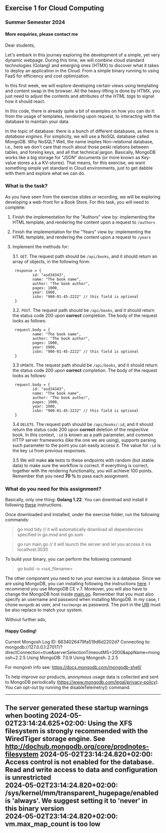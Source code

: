 ## Exercise 1 for Cloud Computing ##

### Summer Semester 2024 ###

#### More enquiries, please contact me ####

Dear students, 

Let's embark in this journey exploring the development of a simple, yet very dynamic webpage. During this time, we will combine cloud standard technologies (Golang) and emerging ones (HTMX) to discover what it takes to deploy an application in the Cloud. From a simple binary running to using FaaS for efficiency and cost optimization.

In this first week, we will explore developing certain views using templating and content swap in the browser. All the heavy-lifting is done by HTMX, you just need to adjust the contents and attributes of the *HTML tags* to signal how it should react.

In this code, there is already quite a bit of examples on how you can do it: from the usage of templates, rendering upon request, to interacting with the database to maintain your data.

In the topic of database: there is a bunch of different databases, as there is *database engines*. For simplicity, we will use a NoSQL database called MongoDB. Why NoSQL? Well, the name implies Non-relational database, i.e., here we don't care that much about those peski relations between tables, and foreing keys, and all that technical jargon. Basically, MongoDB works like a big storage for "JSON" documents (or more known as Key-value stores a.k.a KV-stores). That means, for this exercise, we want something simple yet standard in Cloud environments, just to get dabble with them and explore what we can do.

### What is the task? ###

As you have seen from the exercise slides or recording, we will be exploring developing a web-front for a Book Store. For this task, you will need to complete:

1. Finish the implementation for the "Authors" view by: implementing the HTML template, and rendering the content upon a request to `/authors`
2. Finish the implementation for the "Years" view by: implementing the HTML template, and rendering the content upon a request to `/years`
3. Implement the methods for:

    3.1. `GET`. The request path should be `/api/books`, and it should return an array of objects, in the following form:

        response = {
                id: "asd34343",
                name: "The book name",
                author: "The book author",
                pages: 1000,
                year: 1900,
                isbn: "900-01-45-2222" // this field is optional
        }

    3.2. `POST`. The request path should be `/api/books`, and it should return the status code 200 upon **correct** completion. The body of the request looks as follows: 

        request.body = {
                name: "The book name",
                author: "The book author",
                pages: 1000,
                year: 1900,
                isbn: "900-01-45-2222" // this field is optional
        }

    3.3 `UPDATE`. The request path should be `/api/books`, and it should return the status code 200 upon **correct** completion. The body of the request looks as follows:

        request.body = {
                id: "asd34343",
                name: "The book name",
                author: "The book author",
                pages: 1000,
                year: 1900,
                isbn: "900-01-45-2222" // this field is optional
        }

    3.4 `DELETE`. The request path should be `/api/books/:id`, and it should return the status code 200 upon **correct** deletion of the respective book. In this context, `:id` is known as a path parameter, and common HTTP server frameworks (like the one we are using), supports parsing such parameter to the point you can easily access it. The value for `:id` is the key `id` from previous responses.

    3.5 We will make **six** tests to these endpoints with random (but stable data) to make sure the workflow is correct. If everything is correct, together with the rendering functionality, you will achieve 100 points. Remember that you need **70 %** to pass each assignment.


### What do you need for this assignment? ###

Basically, only one thing: **Golang 1.22**. You can download and install it following [these](https://go.dev/doc/install) instructions.

Once downloaded and installed, under the exercise folder, run the following commands:

> go mod tidy // it will automatically download all dependencies specified in go.mod and go.sum

> go run main.go // it will launch the server and let you access it via localhost:3030

To build your binary, you can perform the following command:

> go build -o <out_filename>

The other component you need to run your exercise is a database. Since we are using MongoDB, you can installing following the instructions [here](https://www.mongodb.com/docs/v7.0/administration/install-community/). I recommend you use MongoDB CE v.7. Moreover, you will also have to change the MongoDB host inside [main.go](cmd/main.go#L184). Remember that you must also specify an username and password when installing MongoDB. In my case, I chose `mongodb` as user, and `testmongo` as password. The port in the [URI](https://en.wikipedia.org/wiki/Uniform_Resource_Identifier) must be also replace to match your system.

Without further ado,

#### Happy Coding! ####


Current Mongosh Log ID: 6634026479fa519d6d2202d7
Connecting to:          mongodb://127.0.0.1:27017/?directConnection=true&serverSelectionTimeoutMS=2000&appName=mongosh+2.2.5
Using MongoDB:          7.0.9
Using Mongosh:          2.2.5

For mongosh info see: https://docs.mongodb.com/mongodb-shell/


To help improve our products, anonymous usage data is collected and sent to MongoDB periodically (https://www.mongodb.com/legal/privacy-policy).      
You can opt-out by running the disableTelemetry() command.

------
   The server generated these startup warnings when booting
   2024-05-02T23:14:24.625+02:00: Using the XFS filesystem is strongly recommended with the WiredTiger storage engine. See http://dochub.mongodb.org/core/prodnotes-filesystem
   2024-05-02T23:14:24.820+02:00: Access control is not enabled for the database. Read and write access to data and configuration is unrestricted     
   2024-05-02T23:14:24.820+02:00: /sys/kernel/mm/transparent_hugepage/enabled is 'always'. We suggest setting it to 'never' in this binary version    
   2024-05-02T23:14:24.820+02:00: vm.max_map_count is too low
------